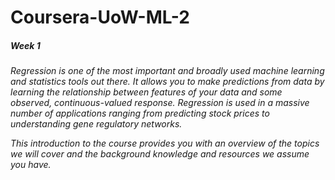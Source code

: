# Coursera-UoW-ML-2

##### Week 1

<em>
Regression is one of the most important and broadly used machine learning and statistics tools out there. It allows you to make predictions from data by learning the relationship between features of your data and some observed, continuous-valued response. Regression is used in a massive number of applications ranging from predicting stock prices to understanding gene regulatory networks.

This introduction to the course provides you with an overview of the topics we will cover and the background knowledge and resources we assume you have.
</em>
